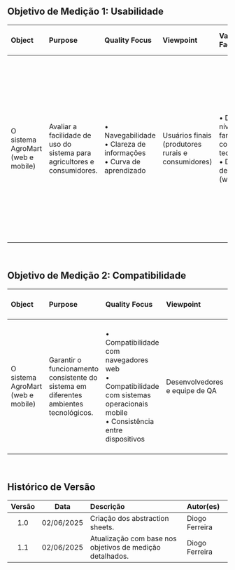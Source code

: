 ## Objetivo de Medição 1: Usabilidade

| Object | Purpose | Quality Focus | Viewpoint | Variation Factors | Baseline Hypotheses (estimates) | Impact of Variation Factors |
| :--- | :--- | :--- | :--- | :--- | :--- | :--- |
| O sistema AgroMart (web e mobile) | Avaliar a facilidade de uso do sistema para agricultores e consumidores. | • Navegabilidade<br>• Clareza de informações<br>• Curva de aprendizado | Usuários finais (produtores rurais e consumidores) | • Diferentes níveis de familiaridade com tecnologia<br>• Dispositivo de acesso (web/mobile) | • **H1:** 80% dos usuários concluem o cadastro de lojas e produtos sem suporte.<br>• **H2:** A maioria dos consumidores localiza uma loja em menos de 2 minutos.<br>• **H3:** Mais de 75% dos usuários avaliam a interface como positiva. | Usuários com menor familiaridade tecnológica podem apresentar menor taxa de sucesso no cadastro e maior tempo para encontrar lojas, impactando as hipóteses H1 e H2. |

<br>

## Objetivo de Medição 2: Compatibilidade

| Object | Purpose | Quality Focus | Viewpoint | Variation Factors | Baseline Hypotheses (estimates) | Impact of Variation Factors |
| :--- | :--- | :--- | :--- | :--- | :--- | :--- |
| O sistema AgroMart (web e mobile) | Garantir o funcionamento consistente do sistema em diferentes ambientes tecnológicos. | • Compatibilidade com navegadores web<br>• Compatibilidade com sistemas operacionais mobile<br>• Consistência entre dispositivos | Desenvolvedores e equipe de QA | • Navegadores (Chrome, Firefox, Edge)<br>• Versões do Android (9 ou superior)<br>• Diversidade de dispositivos e tamanhos de tela | • **H1:** O sistema apresenta 100% de consistência visual e funcional nos navegadores testados.<br>• **H2:** Pelo menos 95% dos testes têm sucesso no Android 9+.<br>• **H3:** Ocorrências de incompatibilidades graves são inferiores a 2%. | Versões de navegadores não testadas ou versões de Android inferiores à 9 podem apresentar falhas de renderização e comportamento inesperado, impactando diretamente as hipóteses. |

<br>

## Histórico de Versão

| Versão | Data | Descrição | Autor(es) |
| :---: | :---: | :--- | :--- |
| 1.0 | 02/06/2025 | Criação dos abstraction sheets. | Diogo Ferreira |
| 1.1 | 02/06/2025 | Atualização com base nos objetivos de medição detalhados. | Diogo Ferreira |